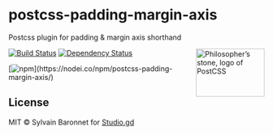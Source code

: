 # postcss-padding-margin-axis
Postcss plugin for padding & margin axis shorthand

<img align="right" width="135" height="95"
  title="Philosopher’s stone, logo of PostCSS"
  src="http://postcss.github.io/postcss/logo-leftp.png">


[![Build Status][ci-img]][ci] [![Dependency Status][daviddm-image]][daviddm-url]

[![npm](https://nodei.co/npm/postcss-padding-margin-axis.svg?)](https://nodei.co/npm/postcss-padding-margin-axis/)


[PostCSS]: https://github.com/postcss/postcss
[ci-img]:  https://travis-ci.org/sylvainbaronnet/postcss-padding-margin-axis.svg
[ci]:      https://travis-ci.org/sylvainbaronnet/postcss-padding-margin-axis
[npm-url]: https://www.npmjs.com/package/postcss-padding-margin-axis
[npm-image]: https://badge.fury.io/js/postcss-position.svg
[daviddm-image]: https://david-dm.org/sylvainbaronnet/postcss-padding-margin-axis.svg
[daviddm-url]: https://david-dm.org/sylvainbaronnet/postcss-padding-margin-axis



## License

MIT © Sylvain Baronnet for [Studio.gd](http://studio.gd)